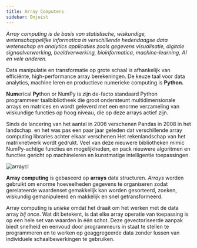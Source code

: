 ```yaml
---
title: Array Computers
sidebar: Onjuist
---
```


*Array computing is de basis van statistische, wiskundige, wetenschappelijke informatica in verschillende hedendaagse data wetenschap en analytics applicaties zoals gegevens visualisatie, digitale signaalverwerking, beeldverwerking, bioinformatica, machine-learning, AI en vele anderen.*

Data manipulatie en transformatie op grote schaal is afhankelijk van efficiënte, high-performance array berekeningen. De keuze taal voor data analytics, machine leren en productieve numerieke computing is **Python.**

**Num**erical **Py**thon or NumPy is zijn de-facto standaard Python programmeer taalbibliotheek die groot ondersteunt multidimensionale arrays en matrices en wordt geleverd met een enorme verzameling van wiskundige functies op hoog niveau, die op deze arrays actief zijn.

Sinds de lancering van het aantal in 2006 verschenen Pandas in 2008 in het landschap. en het was pas een paar jaar geleden dat verschillende array computing libraries achter elkaar verschenen Het rekenlandschap van het matrixnetwerk wordt gedrukt. Veel van deze nieuwere bibliotheken mimic NumPy-achtige functies en mogelijkheden, en pack nieuwere algoritmen en functies gericht op machineleren en kunstmatige intelligentie toepassingen.

<img
  src="/images/content_images/array_c_landscape.png"
  alt="arraycl"
  title="Array Computing Landschap" />

**Array computing** is gebaseerd op **arrays** data structuren. *Arrays* worden gebruikt om enorme hoeveelheden gegevens te organiseren zodat gerelateerde waardenset gemakkelijk kan worden gesorteerd, zoeken, wiskundig gemanipuleerd en makkelijk en snel getransformeerd.

Array computing is *unieke* omdat het draait om het werken met de data array *bij once*. Wat dit betekent, is dat elke array operatie van toepassing is op een hele set van waarden in één schot.  Deze gevectoriseerde aanpak biedt snelheid en eenvoud door programmeurs in staat te stellen te programmeren en te werken op geaggregeerde data zonder lussen van individuele schaalbewerkingen te gebruiken.
